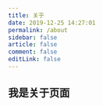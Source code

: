 ```yaml
---
title: 关于
date: 2019-12-25 14:27:01
permalink: /about
sidebar: false
article: false
comment: false
editLink: false
---
```


## 我是关于页面